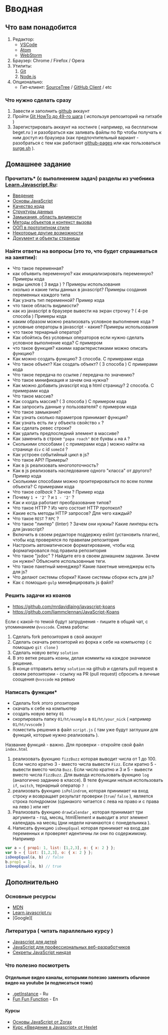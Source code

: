 # Вводная

## Что вам понадобится

 1. Редактор:
	 - [VSCode](https://code.visualstudio.com/)
	 - [Atom](https://atom.io/)
	 - [WebStorm](https://confluence.jetbrains.com/display/WI/WebStorm+EAP)
 2. Браузер: Chrome / Firefox / Opera
 3. Утилиты:
	 1. [Git](https://git-scm.com/downloads)
	 2. [Node.js](https://nodejs.org/en/)
 4. Опционально:
    - Гит-клиент: [SourceTree](https://www.sourcetreeapp.com/) / [GitHub Client](https://desktop.github.com/) / etc

### Что нужно сделать сразу
 1. Завести и заполнить [github](https://github.com) аккаунт
 2. Пройти [Git HowTo до 49-го шага](https://githowto.com/ru/) ( используя репозиторий на гитхабе )
 3. Зарегистрировать аккаунт на хостинге ( например, на бесплатном beget.ru ) и разобраться как заливать файлы по ftp чтобы получать к ним доступ из браузера (как предпочтительный вариант - разобраться с тем как работают [github-pages](https://info.nic.ua/blog/github-pages-website/) или как пользоваться [surge.sh](http://surge.sh/) ).

## Домашнее задание
 
###  Прочитать* (с выполнением задач) разделы из учебника [Learn.Javascript.Ru](http://learn.javascript.ru/):
- [Введение](http://learn.javascript.ru/getting-started)
- [Основы JavaScript](http://learn.javascript.ru/first-steps)
- [Качество кода](http://learn.javascript.ru/writing-js)
- [Структуры данных](http://learn.javascript.ru/data-structures)
- [Замыкания, область видимости](http://learn.javascript.ru/functions-closures)
- [Методы объектов и контекст вызова](http://learn.javascript.ru/objects-more)
- [ООП в прототипном стиле](http://learn.javascript.ru/prototypes)
- [Некоторые другие возможности](http://learn.javascript.ru/js-misc)
- [Документ и объекты страницы](http://learn.javascript.ru/document)

### Найти ответы на вопросы (это то, что будет спрашиваться на занятии):
- Что такое переменная?
-  как объявить переменную? как инициализировать переменную? Примеры кода
- виды циклов ( 3 вида ) ? Примеры использования
- сколько и какие типы данных в javascript? Примеры создания переменных каждого типа
- Как узнать тип переменной? Пример кода
- что такое область видимости?
- как из  javascript в брaузере вывести на экран строчку ? ( 4-ре способа ) Примеры кода
- каким образом можно реализовать условное выполнение кода ? 
-  условные операторы в javascript - какие? Примеры использования
- что такое тернарный оператор?
- Как обойтись без условных операторов если нужно сделать условное выполнение кода? С примером
- что такое функция? какими характеристиками можно описать функцию?
- Как можно создать функцию? 3 способа. C примерами кода
- Что такое объект? Как создать объект? ( 3 способа ) С примерами кода
- Что такое передача по ссылке / передача по значению?
- Что такое минификация и зачем она нужна?
- Как можно добавить javascript код в html страницу? 2 способа. C примерами кода
- Что такое массив? 
- Как создать массив? ( 3 способа ) С примером кода
- Как запросить данные у пользователя? с примером кода
- Что такое замыкание?
- Как узнать сколько параметров принимает функция?
- Как узнать есть ли у объекта свойство `x` ?
- Как сделать ревес строки?
- Как удалить предпоследний элемент в массиве?
- Как заменить в строке `"papa roach"` все буквы `a` на `A` ?
- Сколькими способами ( с примерами кода ) можно найти на странице `div` с id `someId` ?
- Как устроен событийный цикл в js?
- Что такое API? Примеры?
- Как в js реализовать многопоточность?
- Как в js реализовать наследование одного "класса" от другого? Пример кода
- Сколькими способами можно проитерироваться по всем полям объекта? С примерами кода
- Что такое _callback_ ? Зачем ? Пример кода
- Почему `1 + '2'` ? и `1 - '2'` ?
- Как и когда работает преобразование типов?
- Что такое HTTP ? Из чего состоит HTTP протокол?
- Какие есть методы HTTP запросов? Для чего каждый?
- Что такое `REST` ? `RPC` ?
- Что такое "линтер" (linter) ? Зачем они нужны? Какие линтеры есть для javascript?
- Включить в своем редакторе поддержку eslint (установить плагин), чтобы код проверялся по правилам репозитория
- Настроить автоматическое форматирование, чтобы код форматировался под правила репозитория
- Что такое "jsdoc" ? Найдите его в своем домашнем задании. Зачем он нужен? Объясните использовнные теги.
- Что такое пакетный менеджер? Какие пакетные менеджеры есть для js?
- Что делают системы сборки? Какие системы сборки есть для js?
- Как с помощью `gulp` минифицировать js файл?

### Решить задачи из коанов
 - https://github.com/mrdavidlaing/javascript-koans
 - https://github.com/liammclennan/JavaScript-Koans

Если с какой-то темой будут затруднения - пишите в общий чат, с упоминанием `@vvscode`. 
Схема работы:
 

 1. Сделать fork репозитория в свой аккаунт
 2. Сделать скачать  репозиторий из форка к себе на компьютер ( с помощью  `git clone` )
 3. Сделать новую ветку `solution`
 4. В это ветке решать коаны, делая коммиты на каждое значимое решение. 
 5. В конце отправить ветку `solution` на github и сделать pull request в своем репозитории - ссылку на PR (pull request) сбросить в личные соощения `@vvscode` на ревью

### Написать функции*

 - Сделать fork этого рпозитория
 - скачать к себе на компьютер
 - создать новую ветку `01`
 - скорпировать папку `01/ht/example` в `01/ht/your_nick` ( например `01/ht/vvscode` )
 - поместить решения в файл `script.js` ( там уже будут заглушки для функций, которые нужно реализовать ).
 
Название функций - важно. Для проверки - откройте свой файл `index.html`

1. реализовать фукнцию `fizzBuzz` которая выводит числа от 1 до 100. Если число кратно 3 - вместо числа вывести `Fizz`. Если кратно 5 - вывести вместо числа `Buzz`. Если число кратно и 3 и 5 - вывести вместо числа `FizzBuzz`. Для вывода использовать фукнцию `log` (аналогично заданию в классе). В теле функции нельзя использовать  `if`, `switch`, тернарный оператор `? :`
2. реализовать фукнцию  `isPolindrom`, которая принимает на вход строку и возвращает результат проверки (`true`/ `false` ), является строка полндромом (одинакого читается с лева на право и с права на лево ) или нет
3. Реализовать фукнцию `drawCalendar` , которая принимает три аргумента - год, месяц, htmlElement и выводит в этот элемент календарь на месяц (дни недели начинаются с понедельника ).  
4. Написать функцию `isDeepEqual` которая принимает на вход двe переменных и проверяет идентичны ли они по содержимому. Например
```javascript
var a = { prop1: 1, list: [1,2,3], o: { x: 2 } };
var b = { list: [1,2,3], o: { x: 2 } };
isDeepEqual(a, b) // false
b.prop1 = 1;
isDeepEqual(a, b) // true
```
	
 
## Дополнительно

### Основные ресурсы
- [MDN](https://developer.mozilla.org/ru/docs/Web/JavaScript)
- [Learn.javascript.ru](http://learn.javascript.ru/?map)
- [Google][

### Литература ( читать параллельно курсу )
 - [Javascript для детей](http://www.mann-ivanov-ferber.ru/books/javascript-dlya-detej/)
 - [JavaScript для профессиональных веб-разработчиков](http://www.ozon.ru/context/detail/id/31257038/)
 - [Секреты JavaScript ниндзя](http://www.ozon.ru/context/detail/id/22421421/)

### Что полезно посмотреть

#### Отдельные видео каналы, которыми полезно заменить обычное видео на youtube (и подписаться тоже)
- [.getInstance](https://www.youtube.com/channel/UCEBHlT_L1ME6e9ixaRPp0wg) - Ru
- [Fun Fun Function](https://www.youtube.com/channel/UCO1cgjhGzsSYb1rsB4bFe4Q) - En


#### Курсы
 -  [Основы JavaScript от Zorax](https://www.youtube.com/playlist?list=PL363QX7S8MfSxcHzvkNEqMYbOyhLeWwem)
 -  [Курс «Введение в Javascript» от Hexlet](https://www.youtube.com/playlist?list=PLo6puixMwuSNxJCgadaaavKqq4-ocKPrR)
